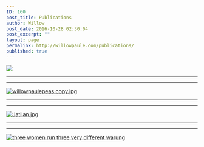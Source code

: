 ```yaml
---
ID: 160
post_title: Publications
author: Willow
post_date: 2016-10-28 02:30:04
post_excerpt: ""
layout: page
permalink: http://willowpaule.com/publications/
published: true
---
```

<a href="http://willowpaule.com/wp-content/uploads/2016/10/Ambarawa_willowpaule.pdf" target="_blank"><img class="alignnone  wp-image-169" src="http://willowpaule.com/wp-content/uploads/2016/10/Ambarawa-e1477622647556.jpg" /></a>

<hr />



<hr />

<a href="http://tattoomilan.net/wp-content/uploads/2016/10/When-eating-local-means_willowpaule.pdf" target="_blank"><img class="alignnone size-full wp-image-173" src="http://tattoomilan.net/wp-content/uploads/2016/10/When-eating-e1477623519288.jpg" alt="willowpaulepeas copy.jpg" /></a>

<hr />



<hr />

<a href="http://tattoomilan.net/wp-content/uploads/2016/10/Jatilan_willowpaule.pdf" target="_blank"><img class="alignnone size-full wp-image-172" src="http://tattoomilan.net/wp-content/uploads/2016/10/Jatilan-e1477623836230.jpg" alt="Jatilan.jpg" /></a>

<hr />



<hr />

<a href="http://tattoomilan.net/wp-content/uploads/2016/10/3-women-run-3…warung_willowpaule.pdf" target="_blank"><img class="alignnone size-full wp-image-171" src="http://tattoomilan.net/wp-content/uploads/2016/10/3-women--e1477624797352.jpg" alt="three women run three very different warung" /></a>